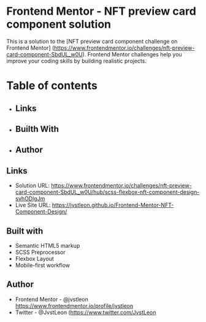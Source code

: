 # Frontend Mentor - NFT preview card component solution

This is a solution to the [NFT preview card component challenge on Frontend Mentor] (https://www.frontendmentor.io/challenges/nft-preview-card-component-SbdUL_w0U). 
Frontend Mentor challenges help you improve your coding skills by building realistic projects. 

# Table of contents

- ## Links
- ## Builth With
- ## Author



## Links

- Solution URL: https://www.frontendmentor.io/challenges/nft-preview-card-component-SbdUL_w0U/hub/scss-flexbox-nft-component-design-svhODlgJm
- Live Site URL: https://jvstleon.github.io/Frontend-Mentor-NFT-Component-Design/


## Built with

- Semantic HTML5 markup
- SCSS Preprocessor
- Flexbox Layout
- Mobile-first workflow


## Author

- Frontend Mentor - @jvstleon https://www.frontendmentor.io/profile/jvstleon
- Twitter - @JvstLeon (https://www.twitter.com/JvstLeon
